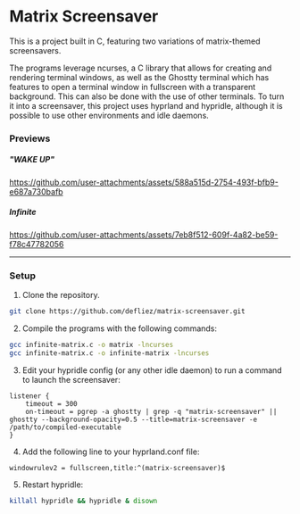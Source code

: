 # Matrix Screensaver

This is a project built in C, featuring two variations of matrix-themed screensavers.

The programs leverage ncurses, a C library that allows for creating and rendering terminal windows, as well as the Ghostty terminal which has features to open a terminal window in fullscreen with a transparent background. This can also be done with the use of other terminals. To turn it into a screensaver, this project uses hyprland and hypridle, although it is possible to use other environments and idle daemons.

### Previews
##### "WAKE UP"

https://github.com/user-attachments/assets/588a515d-2754-493f-bfb9-e687a730bafb

##### Infinite

https://github.com/user-attachments/assets/7eb8f512-609f-4a82-be59-f78c47782056

---

### Setup

1. Clone the repository.

```sh
git clone https://github.com/defliez/matrix-screensaver.git
```

2. Compile the programs with the following commands:

```sh
gcc infinite-matrix.c -o matrix -lncurses
gcc infinite-matrix.c -o infinite-matrix -lncurses
```

3. Edit your hypridle config (or any other idle daemon) to run a command to launch the screensaver:

```
listener {
    timeout = 300
    on-timeout = pgrep -a ghostty | grep -q "matrix-screensaver" || ghostty --background-opacity=0.5 --title=matrix-screensaver -e /path/to/compiled-executable
}
```

4. Add the following line to your hyprland.conf file:

```
windowrulev2 = fullscreen,title:^(matrix-screensaver)$
```

5. Restart hypridle:

```sh
killall hypridle && hypridle & disown
```
